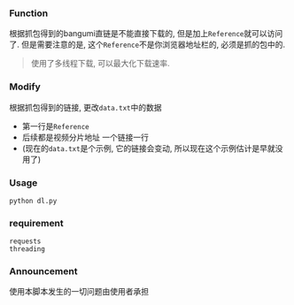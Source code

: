 ### Function
根据抓包得到的bangumi直链是不能直接下载的, 但是加上`Reference`就可以访问了.
但是需要注意的是, 这个`Reference`不是你浏览器地址栏的, 必须是抓的包中的.

> 使用了多线程下载, 可以最大化下载速率.

### Modify
根据抓包得到的链接, 更改`data.txt`中的数据
 - 第一行是`Reference`
 - 后续都是视频分片地址 一个链接一行
 - (现在的`data.txt`是个示例, 它的链接会变动, 所以现在这个示例估计是早就没用了)

### Usage
`python dl.py`

### requirement
```
requests
threading
```

### Announcement
使用本脚本发生的一切问题由使用者承担
